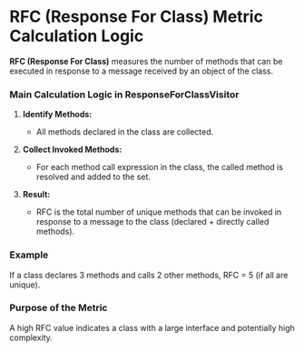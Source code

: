 # RFC (Response For Class) Metric Calculation Logic

**RFC (Response For Class)** measures the number of methods that can be executed in response to a message received by an object of the class.

### Main Calculation Logic in ResponseForClassVisitor

1. **Identify Methods:**
   - All methods declared in the class are collected.

2. **Collect Invoked Methods:**
   - For each method call expression in the class, the called method is resolved and added to the set.

3. **Result:**
   - RFC is the total number of unique methods that can be invoked in response to a message to the class (declared + directly called methods).

### Example
If a class declares 3 methods and calls 2 other methods, RFC = 5 (if all are unique).

### Purpose of the Metric
A high RFC value indicates a class with a large interface and potentially high complexity.
